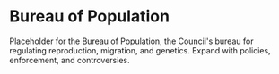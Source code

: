 # Bureau of Population

Placeholder for the Bureau of Population, the Council's bureau for regulating reproduction, migration, and genetics. Expand with policies, enforcement, and controversies.
